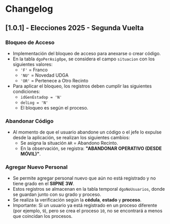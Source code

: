 # Changelog

## [1.0.1] - Elecciones 2025 - Segunda Vuelta

### Bloqueo de Acceso
- Implementación del bloqueo de acceso para anexarse o crear código.
- En la tabla `dgoPerAsigOpe`, se considera el campo `situacion` con los siguientes valores:
  - `'F'` = Franco  
  - `'NU'` = Novedad UDGA  
  - `'OR'` = Pertenece a Otro Recinto  
- Para aplicar el bloqueo, los registros deben cumplir las siguientes condiciones:
  - `idGenEstadop = 'N'`
  - `delLog = 'N'`
  - El bloqueo es según el proceso.

### Abandonar Código
- Al momento de que el usuario abandone un código o el jefe lo expulse desde la aplicación, se realizan los siguientes cambios:
  - Se asigna la situación `AR` = Abandono Recinto.  
  - En la observación, se registra: **"ABANDONAR OPERATIVO (DESDE MÓVIL)"**.

### Agregar Nuevo Personal
- Se permite agregar personal nuevo que aún no está registrado y no tiene grado en el **SIIPNE 3W**.
- Estos registros se almacenan en la tabla temporal `dgoNoUsuarios`, donde se guardan junto con su grado y proceso.
- Se realiza la verificación según la **cédula**, **estado** y **proceso**.
- Importante: Si un usuario ya está registrado en un proceso diferente (por ejemplo, `9`), pero se crea el proceso `10`, no se encontrará a menos que coincidan los procesos.

